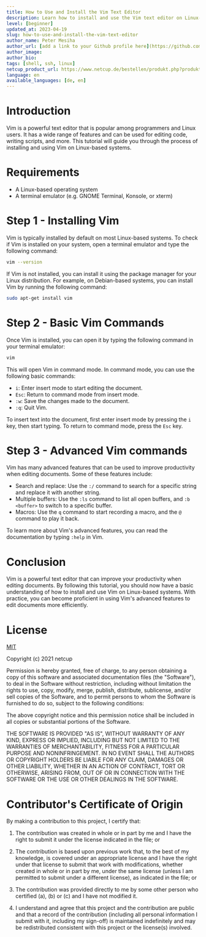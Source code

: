 ```yaml
---
title: How to Use and Install the Vim Text Editor
description: Learn how to install and use the Vim text editor on Linux-based systems in this step-by-step tutorial.
level: [beginner]
updated_at: 2023-04-19
slug: how-to-use-and-install-the-vim-text-editor
author_name: Peter Mesiha
author_url: [add a link to your Github profile here](https://github.com/MrReginaldKray)
author_image:
author_bio:
tags: [shell, ssh, linux] 
netcup_product_url: https://www.netcup.de/bestellen/produkt.php?produkt=2884 with server in vienna
language: en
available_languages: [de, en]
---
```


# Introduction

Vim is a powerful text editor that is popular among programmers and Linux users. It has a wide range of features and can be used for editing code, writing scripts, and more. This tutorial will guide you through the process of installing and using Vim on Linux-based systems.

# Requirements

- A Linux-based operating system
- A terminal emulator (e.g. GNOME Terminal, Konsole, or xterm)

# Step 1 - Installing Vim

Vim is typically installed by default on most Linux-based systems. To check if Vim is installed on your system, open a terminal emulator and type the following command:

``` bash
vim --version
```

If Vim is not installed, you can install it using the package manager for your Linux distribution. For example, on Debian-based systems, you can install Vim by running the following command:

``` bash
sudo apt-get install vim
```

# Step 2 - Basic Vim Commands

Once Vim is installed, you can open it by typing the following command in your terminal emulator:

``` bash
vim
```

This will open Vim in command mode. In command mode, you can use the following basic commands:

- `i`: Enter insert mode to start editing the document.
- `Esc`: Return to command mode from insert mode.
- `:w`: Save the changes made to the document.
- `:q`: Quit Vim.

To insert text into the document, first enter insert mode by pressing the `i` key, then start typing. To return to command mode, press the `Esc` key.

# Step 3 - Advanced Vim commands

Vim has many advanced features that can be used to improve productivity when editing documents. Some of these features include:

- Search and replace: Use the `:/` command to search for a specific string and replace it with another string.
- Multiple buffers: Use the `:ls` command to list all open buffers, and `:b <buffer>` to switch to a specific buffer.
- Macros: Use the `q` command to start recording a macro, and the `@` command to play it back.

To learn more about Vim's advanced features, you can read the documentation by typing `:help` in Vim.

# Conclusion

Vim is a powerful text editor that can improve your productivity when editing documents. By following this tutorial, you should now have a basic understanding of how to install and use Vim on Linux-based systems. With practice, you can become proficient in using Vim's advanced features to edit documents more efficiently.

# License

[MIT](https://github.com/netcup-community/community-tutorials/blob/main/LICENSE)

Copyright (c) 2021 netcup

Permission is hereby granted, free of charge, to any person obtaining a copy of this software and associated documentation files (the "Software"), to deal in the Software without restriction, including without limitation the rights to use, copy, modify, merge, publish, distribute, sublicense, and/or sell copies of the Software, and to permit persons to whom the Software is furnished to do so, subject to the following conditions:

The above copyright notice and this permission notice shall be included in all copies or substantial portions of the Software.

THE SOFTWARE IS PROVIDED "AS IS", WITHOUT WARRANTY OF ANY KIND, EXPRESS OR IMPLIED, INCLUDING BUT NOT LIMITED TO THE WARRANTIES OF MERCHANTABILITY, FITNESS FOR A PARTICULAR PURPOSE AND NONINFRINGEMENT. IN NO EVENT SHALL THE AUTHORS OR COPYRIGHT HOLDERS BE LIABLE FOR ANY CLAIM, DAMAGES OR OTHER LIABILITY, WHETHER IN AN ACTION OF CONTRACT, TORT OR OTHERWISE, ARISING FROM, OUT OF OR IN CONNECTION WITH THE SOFTWARE OR THE USE OR OTHER DEALINGS IN THE SOFTWARE.

# Contributor's Certificate of Origin
By making a contribution to this project, I certify that:

 1) The contribution was created in whole or in part by me and I have the right to submit it under the license indicated in the file; or

 2) The contribution is based upon previous work that, to the best of my knowledge, is covered under an appropriate license and I have the right under that license to submit that work with modifications, whether created in whole or in part by me, under the same license (unless I am permitted to submit under a different license), as indicated in the file; or

 3) The contribution was provided directly to me by some other person who certified (a), (b) or (c) and I have not modified it.

 4) I understand and agree that this project and the contribution are public and that a record of the contribution (including all personal information I submit with it, including my sign-off) is maintained indefinitely and may be redistributed consistent with this project or the license(s) involved.
